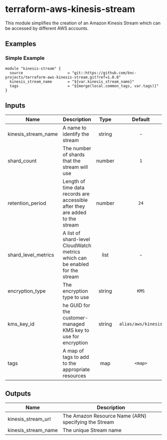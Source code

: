 # terraform-aws-kinesis-stream

This module simplifies the creation of an Amazon Kinesis Stream which can be accessed by different AWS accounts.

## Examples
### Simple Example

```
module "kinesis-stream" {
  source                    = "git::https://github.com/bnc-projects/terraform-aws-kinesis-stream.git?ref=1.0.0"
  kinesis_stream_name       = "${var.kinesis_stream_name}"
  tags                      = "${merge(local.common_tags, var.tags)}"
}
```

## Inputs

| Name | Description | Type | Default | Required |
|------|-------------|:----:|:-----:|:-----:|
| kinesis_stream_name | A name to identify the stream | string | - | yes |
| shard_count | The number of shards that the stream will use | number | `1` | no |
| retention_period | Length of time data records are accessible after they are added to the stream | number | `24` | no |
| shard_level_metrics | A list of shard-level CloudWatch metrics which can be enabled for the stream | list | - | no |
| encryption_type | The encryption type to use | string | `KMS` | no |
| kms_key_id | he GUID for the customer-managed KMS key to use for encryption| string | `alias/aws/kinesis` | no |
| tags | A map of tags to add to the appropriate resources | map | `<map>` | no |

## Outputs

| Name | Description |
|------|-------------|
| kinesis_stream_url  | The Amazon Resource Name (ARN) specifying the Stream |
| kinesis_stream_name | The unique Stream name |
